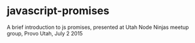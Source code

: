 # javascript-promises
A brief introduction to js promises, presented at Utah Node Ninjas meetup group, Provo Utah, July 2 2015

